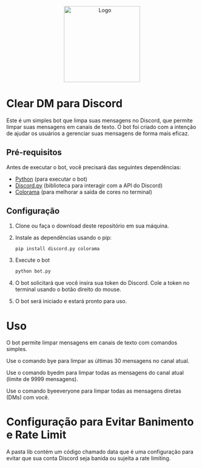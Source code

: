 <p align="center">
  <img src="https://cdn.discordapp.com/attachments/1135979458298388592/1162819453743018014/flirty_wink.png?ex=653d5301&is=652ade01&hm=3bf7ea29d60d75af5008c71ba8d3ac50263182e8e3015426b714a1b8115fee48" alt="Logo" width="200">
</p>

# Clear DM para Discord

Este é um simples bot que limpa suas mensagens no Discord, que permite limpar suas mensagens em canais de texto. O bot foi criado com a intenção de ajudar os usuários a gerenciar suas mensagens de forma mais eficaz.

## Pré-requisitos

Antes de executar o bot, você precisará das seguintes dependências:

- [Python](https://www.python.org/) (para executar o bot)
- [Discord.py](https://github.com/Rapptz/discord.py) (biblioteca para interagir com a API do Discord)
- [Colorama](https://pypi.org/project/colorama/) (para melhorar a saída de cores no terminal)

## Configuração

1. Clone ou faça o download deste repositório em sua máquina.

2. Instale as dependências usando o pip:
   ```bash
   pip install discord.py colorama
3. Execute o bot
   ```bash
   python bot.py
4. O bot solicitará que você insira sua token do Discord. Cole a token no terminal usando o botão direito do mouse.
5. O bot será iniciado e estará pronto para uso.

# Uso

O bot permite limpar mensagens em canais de texto com comandos simples.

Use o comando bye para limpar as últimas 30 mensagens no canal atual.

Use o comando byedm para limpar todas as mensagens do canal atual (limite de 9999 mensagens).

Use o comando byeeveryone para limpar todas as mensagens diretas (DMs) com você.   

# Configuração para Evitar Banimento e Rate Limit
A pasta lib contém um código chamado data que é uma configuração para evitar que sua conta Discord seja banida ou sujeita a rate limiting.

